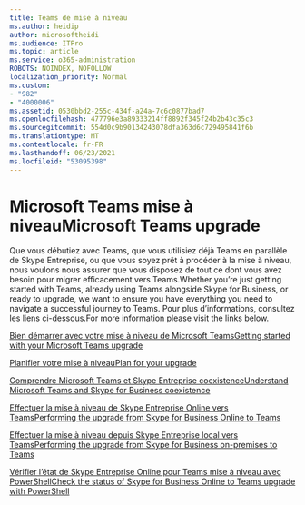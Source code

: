```yaml
---
title: Teams de mise à niveau
ms.author: heidip
author: microsoftheidi
ms.audience: ITPro
ms.topic: article
ms.service: o365-administration
ROBOTS: NOINDEX, NOFOLLOW
localization_priority: Normal
ms.custom:
- "982"
- "4000006"
ms.assetid: 0530bbd2-255c-434f-a24a-7c6c0877bad7
ms.openlocfilehash: 477796e3a89333214ff8892f345f24b2b43c35c3
ms.sourcegitcommit: 554d0c9b90134243078dfa363d6c729495841f6b
ms.translationtype: MT
ms.contentlocale: fr-FR
ms.lasthandoff: 06/23/2021
ms.locfileid: "53095398"
---
```

# <a name="microsoft-teams-upgrade"></a><span data-ttu-id="85610-102">Microsoft Teams mise à niveau</span><span class="sxs-lookup"><span data-stu-id="85610-102">Microsoft Teams upgrade</span></span>

<span data-ttu-id="85610-103">Que vous débutiez avec Teams, que vous utilisiez déjà Teams en parallèle de Skype Entreprise, ou que vous soyez prêt à procéder à la mise à niveau, nous voulons nous assurer que vous disposez de tout ce dont vous avez besoin pour migrer efficacement vers Teams.</span><span class="sxs-lookup"><span data-stu-id="85610-103">Whether you’re just getting started with Teams, already using Teams alongside Skype for Business, or ready to upgrade, we want to ensure you have everything you need to navigate a successful journey to Teams.</span></span> <span data-ttu-id="85610-104">Pour plus d’informations, consultez les liens ci-dessous.</span><span class="sxs-lookup"><span data-stu-id="85610-104">For more information please visit the links below.</span></span>

[<span data-ttu-id="85610-105">Bien démarrer avec votre mise à niveau de Microsoft Teams</span><span class="sxs-lookup"><span data-stu-id="85610-105">Getting started with your Microsoft Teams upgrade</span></span>](/MicrosoftTeams/upgrade-start-here)

[<span data-ttu-id="85610-106">Planifier votre mise à niveau</span><span class="sxs-lookup"><span data-stu-id="85610-106">Plan for your upgrade</span></span>](/MicrosoftTeams/upgrade-plan-journey)

[<span data-ttu-id="85610-107">Comprendre Microsoft Teams et Skype Entreprise coexistence</span><span class="sxs-lookup"><span data-stu-id="85610-107">Understand Microsoft Teams and Skype for Business coexistence</span></span>](/MicrosoftTeams/teams-and-skypeforbusiness-coexistence-and-interoperability)

[<span data-ttu-id="85610-108">Effectuer la mise à niveau de Skype Entreprise Online vers Teams</span><span class="sxs-lookup"><span data-stu-id="85610-108">Performing the upgrade from Skype for Business Online to Teams</span></span>](/MicrosoftTeams/upgrade-to-teams-execute-skypeforbusinessonline)

[<span data-ttu-id="85610-109">Effectuer la mise à niveau depuis Skype Entreprise local vers Teams</span><span class="sxs-lookup"><span data-stu-id="85610-109">Performing the upgrade from Skype for Business on-premises to Teams</span></span>](/MicrosoftTeams/upgrade-to-teams-execute-skypeforbusinesshybridonprem)
 
[<span data-ttu-id="85610-110">Vérifier l’état de Skype Entreprise Online pour Teams mise à niveau avec PowerShell</span><span class="sxs-lookup"><span data-stu-id="85610-110">Check the status of Skype for Business Online to Teams upgrade with PowerShell</span></span>](/powershell/module/skype/get-csteamsupgradestatus?view=skype-ps)